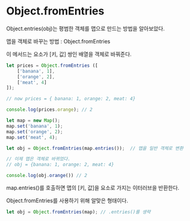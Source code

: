 # Object.fromEntries

Object.entries(obj)는 평범한 객체를 맵으로 만드는 방법을 알아보았다.


맵을 객체로 바꾸는 방법 : Object.fromEntries

이 메서드는 요소가 [키, 값] 쌍인 배열을 객체로 바꿔준다.

```js
let prices = Object.fromEntries ([
    ['banana', 1],
    ['orange', 2],
    ['meat', 4]
]);

// now prices = { banana: 1, orange: 2, meat: 4}

console.log(prices.orange); // 2
```

```js
let map = new Map();
map.set('banana', 1);
map.set('orange', 2);
map.set('meat', 4);

let obj = Object.fromEntries(map.entries());  // 맵을 일반 객체로 변환

// 이제 맵은 객체로 바뀌었다.
// obj = {banana: 1, orange: 2, meat: 4}

console.log(obj.orange()) // 2
```

map.entries()를 호출하면 맵의 [키, 값]을 요소로 가지는 이터러브을 반환한다.

Object.fromEntries를 사용하기 위해 알맞은 형태이다.

```js
let obj = Object.fromEntries(map); // .entries()를 생략
```

